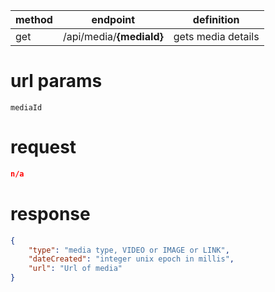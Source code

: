 method | endpoint | definition | 
-------| -------- | ---------- |
get    | /api/media/**{mediaId}** | gets media details

# url params
`mediaId`

# request
```json
n/a
```

# response
```json
{
    "type": "media type, VIDEO or IMAGE or LINK",
    "dateCreated": "integer unix epoch in millis",
    "url": "Url of media"
}
```